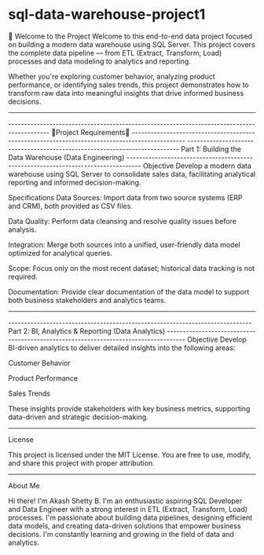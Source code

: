 # sql-data-warehouse-project1
🚀 Welcome to the Project
Welcome to this end-to-end data project focused on building a modern data warehouse using SQL Server. This project covers the complete data pipeline — from ETL (Extract, Transform, Load) processes and data modeling to analytics and reporting.

Whether you're exploring customer behavior, analyzing product performance, or identifying sales trends, this project demonstrates how to transform raw data into meaningful insights that drive informed business decisions.

---------------------------------------------------------------------------------------------------------------------------------------------------------------------------------------------------------------------

------------------------------------------------------------------------------------------- 🚀Project Requirements🚀 -----------------------------------------------------------------------------------------------
--------------------------------------------------------------------------- Part 1: Building the Data Warehouse (Data Engineering) ----------------------------------------------------------------------------------
Objective
Develop a modern data warehouse using SQL Server to consolidate sales data, facilitating analytical reporting and informed decision-making.

Specifications
Data Sources: Import data from two source systems (ERP and CRM), both provided as CSV files.

Data Quality: Perform data cleansing and resolve quality issues before analysis.

Integration: Merge both sources into a unified, user-friendly data model optimized for analytical queries.

Scope: Focus only on the most recent dataset; historical data tracking is not required.

Documentation: Provide clear documentation of the data model to support both business stakeholders and analytics teams.

---------------------------------------------------------------------------------------------------------------------------------------------------------------------------------------------------------------------

----------------------------------------------------------------------------- Part 2: BI, Analytics & Reporting (Data Analytics) ------------------------------------------------------------------------------------
Objective
Develop BI-driven analytics to deliver detailed insights into the following areas:

Customer Behavior

Product Performance

Sales Trends

These insights provide stakeholders with key business metrics, supporting data-driven and strategic decision-making.

---------------------------------------------------------------------------------------------------------------------------------------------------------------------------------------------------------------------

License

This project is licensed under the MIT License. You are free to use, modify, and share this project with proper attribution.

---------------------------------------------------------------------------------------------------------------------------------------------------------------------------------------------------------------------

About Me

Hi there! I'm Akash Shetty B. I'm an enthusiastic aspiring SQL Developer and Data Engineer with a strong interest in ETL (Extract, Transform, Load) processes. I'm passionate about building data pipelines, designing efficient data models, and creating data-driven solutions that empower business decisions. I'm constantly learning and growing in the field of data and analytics.
